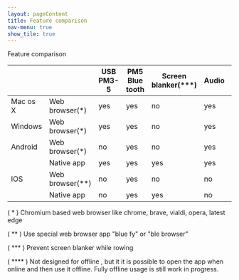 ```yaml
---
layout: pageContent
title: Feature comparison
nav-menu: true
show_tile: true
---
```

Feature comparison

|          |                  | USB PM3-5 | PM5 Blue tooth | Screen blanker(***) | Audio | Video | offline |
|----------|------------------|-----------|----------------|---------------------|-------|-------|---------|
| Mac os X | Web browser(*)   | yes       | yes            | no                  | yes   | yes   | no **** |
| Windows  | Web browser(*)   | yes       | yes            | no                  | yes   | yes   | no **** | 
| Android  | Web browser(*)   | no        | yes            | no                  | yes   | yes   | no **** |
|          | Native app       | yes       | yes            | yes                 | yes   | yes   | yes     |
| IOS      | Web browser(**)  | no        | yes            | no                  | no    | no    | no **** |
|          | Native app       | no        | yes            | yes                 | no    | no    | yes     |

( * ) Chromium based web browser like chrome, brave, vialdi, opera, latest edge

( ** ) Use special web browser app "blue fy"  or "ble browser"

( *** ) Prevent screen blanker while rowing

( **** ) Not designed for offline , but it it is possible to open the app when online and then use it offline. Fully offline usage is still work in progress. 
